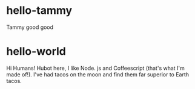 # hello-tammy
Tammy good good
 # hello-world
Hi Humans!
Hubot here, I like Node. js and Coffeescript (that's what I'm made of!).
I've had tacos on the moon and find them far superior to Earth tacos.
